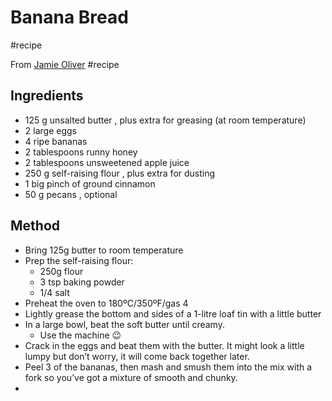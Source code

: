 # Banana Bread

#recipe

From [Jamie Oliver](https://www.jamieoliver.com/recipes/fruit-recipes/banana-bread/) #recipe
## Ingredients
- 125 g unsalted butter , plus extra for greasing (at room temperature)
- 2 large eggs
- 4 ripe bananas
- 2 tablespoons runny honey
- 2 tablespoons unsweetened apple juice
- 250 g self-raising flour , plus extra for dusting
- 1 big pinch of ground cinnamon
- 50 g pecans , optional

## Method
- Bring 125g butter to room temperature
- Prep the self-raising flour:
	- 250g flour
	- 3 tsp baking powder
	- 1/4 salt
- Preheat the oven to 180ºC/350ºF/gas 4
- Lightly grease the bottom and sides of a 1-litre loaf tin with a little butter
- In a large bowl, beat the soft butter until creamy.
	- Use the machine 😉
- Crack in the eggs and beat them with the butter. It might look a little lumpy but don’t worry, it will come back together later.
- Peel 3 of the bananas, then mash and smush them into the mix with a fork so you’ve got a mixture of smooth and chunky.
- 